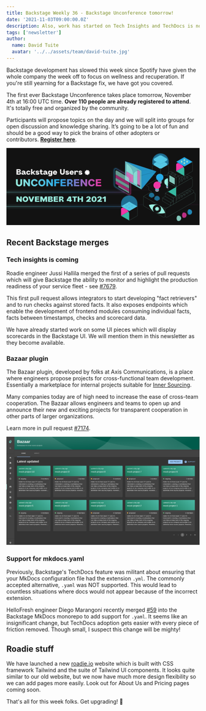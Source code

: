 ```yaml
---
title: Backstage Weekly 36 - Backstage Unconference tomorrow!
date: '2021-11-03T09:00:00.0Z'
description: Also, work has started on Tech Insights and TechDocs is now slightly easier to set up.
tags: ['newsletter']
author:
  name: David Tuite
  avatar: '../../assets/team/david-tuite.jpg'
---
```


Backstage development has slowed this week since Spotify have given the whole company the week off to focus on wellness and recuperation. If you're still yearning for a Backstage fix, we have got you covered.

The first ever Backstage Unconference takes place tomorrow, November 4th at 16:00 UTC time. **Over 110 people are already registered to attend**. It's totally free and organized by the community.

Participants will propose topics on the day and we will split into groups for open discussion and knowledge sharing. It’s going to be a lot of fun and should be a good way to pick the brains of other adopters or contributors. **[Register here](https://hopin.com/events/backstage-users-unconference)**.

![Backstage users unconference on November 4th](./hopin-banner.png)

## Recent Backstage merges

### Tech insights is coming

Roadie engineer Jussi Hallila merged the first of a series of pull requests which will give Backstage the ability to monitor and highlight the production readiness of your service fleet - see [#7679](https://github.com/backstage/backstage/pull/7679). 

This first pull request allows integrators to start developing "fact retrievers" and to run checks against stored facts. It also exposes endpoints which enable the development of frontend modules consuming individual facts, facts between timestamps, checks and scorecard data.

We have already started work on some UI pieces which will display scorecards in the Backstage UI. We will mention them in this newsletter as they become available.

### Bazaar plugin

The Bazaar plugin, developed by folks at Axis Communications, is a place where engineers propose projects for cross-functional team development. Essentially a marketplace for internal projects suitable for [Inner Sourcing](https://en.wikipedia.org/wiki/Inner_source). 

Many companies today are of high need to increase the ease of cross-team cooperation. The Bazaar allows engineers and teams to open up and announce their new and exciting projects for transparent cooperation in other parts of larger organizations.

Learn more in pull request [#7174](https://github.com/backstage/backstage/pull/7174).

![A list of cards in the Backstage interface. Each one describes an inner sourcing project](./bazaar.png)

### Support for mkdocs.yaml

Previously, Backstage's TechDocs feature was militant about ensuring that your MkDocs configuration file had the extension `.yml`. The commonly accepted alternative, `.yaml` was NOT supported. This would lead to countless situations where docs would not appear because of the incorrect extension.

HelloFresh engineer Diego Marangoni recently merged [#59](https://github.com/backstage/mkdocs-monorepo-plugin/pull/59) into the Backstage MkDocs monorepo to add support for `.yaml`. It seems like an insignificant change, but TechDocs adoption gets easier with every piece of friction removed. Though small, I suspect this change will be mighty!

## Roadie stuff

We have launched a new [roadie.io](http://roadie.io) website which is built with CSS framework Tailwind and the suite of Tailwind UI components. It looks quite similar to our old website, but we now have much more design flexibility so we can add pages more easily. Look out for About Us and Pricing pages coming soon.

That's all for this week folks. Get upgrading! 🚀
